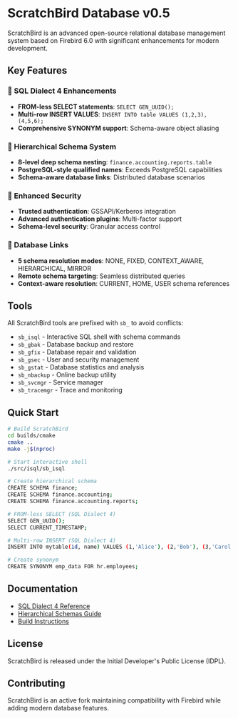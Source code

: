 # ScratchBird Database v0.5

ScratchBird is an advanced open-source relational database management system based on Firebird 6.0 with significant enhancements for modern development.

## Key Features

### 🎯 SQL Dialect 4 Enhancements
- **FROM-less SELECT statements**: `SELECT GEN_UUID();`
- **Multi-row INSERT VALUES**: `INSERT INTO table VALUES (1,2,3),(4,5,6);`
- **Comprehensive SYNONYM support**: Schema-aware object aliasing

### 🌳 Hierarchical Schema System
- **8-level deep schema nesting**: `finance.accounting.reports.table`
- **PostgreSQL-style qualified names**: Exceeds PostgreSQL capabilities
- **Schema-aware database links**: Distributed database scenarios

### 🔐 Enhanced Security
- **Trusted authentication**: GSSAPI/Kerberos integration
- **Advanced authentication plugins**: Multi-factor support
- **Schema-level security**: Granular access control

### 🔗 Database Links
- **5 schema resolution modes**: NONE, FIXED, CONTEXT_AWARE, HIERARCHICAL, MIRROR
- **Remote schema targeting**: Seamless distributed queries
- **Context-aware resolution**: CURRENT, HOME, USER schema references

## Tools

All ScratchBird tools are prefixed with `sb_` to avoid conflicts:

- `sb_isql` - Interactive SQL shell with schema commands
- `sb_gbak` - Database backup and restore
- `sb_gfix` - Database repair and validation
- `sb_gsec` - User and security management
- `sb_gstat` - Database statistics and analysis
- `sb_nbackup` - Online backup utility
- `sb_svcmgr` - Service manager
- `sb_tracemgr` - Trace and monitoring

## Quick Start

```bash
# Build ScratchBird
cd builds/cmake
cmake ..
make -j$(nproc)

# Start interactive shell
./src/isql/sb_isql

# Create hierarchical schema
CREATE SCHEMA finance;
CREATE SCHEMA finance.accounting;
CREATE SCHEMA finance.accounting.reports;

# FROM-less SELECT (SQL Dialect 4)
SELECT GEN_UUID();
SELECT CURRENT_TIMESTAMP;

# Multi-row INSERT (SQL Dialect 4)
INSERT INTO mytable(id, name) VALUES (1,'Alice'), (2,'Bob'), (3,'Carol');

# Create synonym
CREATE SYNONYM emp_data FOR hr.employees;
```

## Documentation

- [SQL Dialect 4 Reference](doc/README.sql_dialect_4.md)
- [Hierarchical Schemas Guide](doc/README.hierarchical_schemas.md)
- [Build Instructions](doc/README.build.posix.html)

## License

ScratchBird is released under the Initial Developer's Public License (IDPL).

## Contributing

ScratchBird is an active fork maintaining compatibility with Firebird while adding modern database features.
